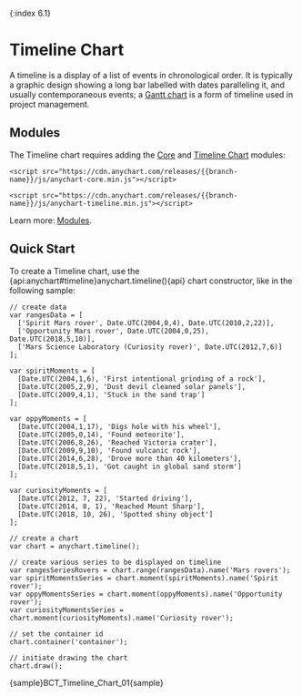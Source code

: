 {:index 6.1}

# Timeline Chart

A timeline is a display of a list of events in chronological order. It is typically a graphic design showing a long bar labelled with dates paralleling it, and usually contemporaneous events; a [Gantt chart](../Gantt_Chart) is a form of timeline used in project management.

## Modules

The Timeline chart requires adding the [Core](../Quick_Start/Modules#core) and [Timeline Chart](../Quick_Start/Modules#timeline) modules:

```
<script src="https://cdn.anychart.com/releases/{{branch-name}}/js/anychart-core.min.js"></script>
```

```
<script src="https://cdn.anychart.com/releases/{{branch-name}}/js/anychart-timeline.min.js"></script>
```

Learn more: [Modules](../Quick_Start/Modules).

## Quick Start

To create a Timeline chart, use the {api:anychart#timeline}anychart.timeline(){api} chart constructor, like in the following sample:

```
// create data
var rangesData = [
  ['Spirit Mars rover', Date.UTC(2004,0,4), Date.UTC(2010,2,22)],
  ['Opportunity Mars rover', Date.UTC(2004,0,25), Date.UTC(2018,5,10)],
  ['Mars Science Laboratory (Curiosity rover)', Date.UTC(2012,7,6)]
];

var spiritMoments = [
  [Date.UTC(2004,1,6), 'First intentional grinding of a rock'],
  [Date.UTC(2005,2,9), 'Dust devil cleaned solar panels'],
  [Date.UTC(2009,4,1), 'Stuck in the sand trap']
];

var oppyMoments = [
  [Date.UTC(2004,1,17), 'Digs hole with his wheel'],
  [Date.UTC(2005,0,14), 'Found meteorite'],
  [Date.UTC(2006,8,26), 'Reached Victoria crater'],
  [Date.UTC(2009,9,10), 'Found vulcanic rock'],
  [Date.UTC(2014,6,28), 'Drove more than 40 kilometers'],
  [Date.UTC(2018,5,1), 'Got caught in global sand storm']
];

var curiosityMoments = [
  [Date.UTC(2012, 7, 22), 'Started driving'],
  [Date.UTC(2014, 8, 1), 'Reached Mount Sharp'],
  [Date.UTC(2018, 10, 26), 'Spotted shiny object']
];

// create a chart
var chart = anychart.timeline();  

// create various series to be displayed on timeline
var rangesSeriesRovers = chart.range(rangesData).name('Mars rovers');
var spiritMomentsSeries = chart.moment(spiritMoments).name('Spirit rover');
var oppyMomentsSeries = chart.moment(oppyMoments).name('Opportunity rover');
var curiosityMomentsSeries = chart.moment(curiosityMoments).name('Curiosity rover');

// set the container id
chart.container('container');

// initiate drawing the chart  
chart.draw();
```

{sample}BCT\_Timeline\_Chart\_01{sample}